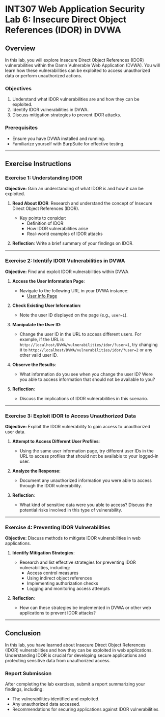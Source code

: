 

# INT307 Web Application Security Lab 6: Insecure Direct Object References (IDOR) in DVWA

## Overview

In this lab, you will explore Insecure Direct Object References (IDOR) vulnerabilities within the Damn Vulnerable Web Application (DVWA). You will learn how these vulnerabilities can be exploited to access unauthorized data or perform unauthorized actions.

### Objectives

1. Understand what IDOR vulnerabilities are and how they can be exploited.
2. Identify IDOR vulnerabilities in DVWA.
3. Discuss mitigation strategies to prevent IDOR attacks.

### Prerequisites

- Ensure you have DVWA installed and running.
- Familiarize yourself with BurpSuite for effective testing.

---

## Exercise Instructions

### **Exercise 1: Understanding IDOR**

**Objective:** Gain an understanding of what IDOR is and how it can be exploited.

1. **Read About IDOR**: Research and understand the concept of Insecure Direct Object References (IDOR).
   - Key points to consider:
     - Definition of IDOR
     - How IDOR vulnerabilities arise
     - Real-world examples of IDOR attacks

2. **Reflection**: Write a brief summary of your findings on IDOR.

---

### **Exercise 2: Identify IDOR Vulnerabilities in DVWA**

**Objective:** Find and exploit IDOR vulnerabilities within DVWA.

1. **Access the User Information Page**:
   - Navigate to the following URL in your DVWA instance:
     - [User Info Page](http://localhost/DVWA/vulnerabilities/idor/)

2. **Check Existing User Information**:
   - Note the user ID displayed on the page (e.g., `user=1`).

3. **Manipulate the User ID**:
   - Change the user ID in the URL to access different users. For example, if the URL is `http://localhost/DVWA/vulnerabilities/idor/?user=1`, try changing it to `http://localhost/DVWA/vulnerabilities/idor/?user=2` or any other valid user ID.

4. **Observe the Results**:
   - What information do you see when you change the user ID? Were you able to access information that should not be available to you?

5. **Reflection**:
   - Discuss the implications of IDOR vulnerabilities in this scenario.

---

### **Exercise 3: Exploit IDOR to Access Unauthorized Data**

**Objective:** Exploit the IDOR vulnerability to gain access to unauthorized user data.

1. **Attempt to Access Different User Profiles**:
   - Using the same user information page, try different user IDs in the URL to access profiles that should not be available to your logged-in user.

2. **Analyze the Response**:
   - Document any unauthorized information you were able to access through the IDOR vulnerability.

3. **Reflection**:
   - What kind of sensitive data were you able to access? Discuss the potential risks involved in this type of vulnerability.

---

### **Exercise 4: Preventing IDOR Vulnerabilities**

**Objective:** Discuss methods to mitigate IDOR vulnerabilities in web applications.

1. **Identify Mitigation Strategies**:
   - Research and list effective strategies for preventing IDOR vulnerabilities, including:
     - Access control measures
     - Using indirect object references
     - Implementing authorization checks
     - Logging and monitoring access attempts

2. **Reflection**:
   - How can these strategies be implemented in DVWA or other web applications to prevent IDOR attacks?

---

## Conclusion

In this lab, you have learned about Insecure Direct Object References (IDOR) vulnerabilities and how they can be exploited in web applications. Understanding IDOR is crucial for developing secure applications and protecting sensitive data from unauthorized access.

### Report Submission

After completing the lab exercises, submit a report summarizing your findings, including:
- The vulnerabilities identified and exploited.
- Any unauthorized data accessed.
- Recommendations for securing applications against IDOR vulnerabilities.

